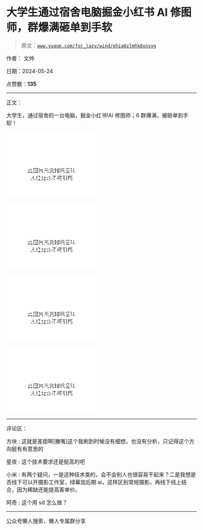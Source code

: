# 大学生通过宿舍电脑掘金小红书 AI 修图师，群爆满砸单到手软

> 原文：[`www.yuque.com/for_lazy/wind/ehia6zlmhk8xnvvg`](https://www.yuque.com/for_lazy/wind/ehia6zlmhk8xnvvg)

作者： 文帅

日期：2024-05-24

点赞数：**135**

* * *

正文：

大学生，通过宿舍的一台电脑，掘金小红书!AI 修图师；6 群爆满，被砸单到手软！

![](img/655f83617a8ddb00fdbdfd2428a50cad.png)

![](img/5f8725da743048ad00a3f88818b80b4c.png)

![](img/bc9bcd2a5b8cffa579f3c13df84c0019.png)

![](img/76be2647f01ee687c5d2dfcf0e8f5172.png)

* * *

评论区：

方块 : 这就是差距啊[撇嘴]这个我刷到时候没有细想，也没有分析，只记得这个方向挺有有意思的

星夜 : 这个技术要求还是挺高的吧

小米 : 有两个疑问，一是这种技术类的，会不会别人也很容易干起来？二是我想是否线下可以开摄影工作室，绿幕加后期 ai，这样区别常规摄影。再线下线上结合，因为稀缺还能提高客单价。

阿奇 : 这个用 sd 怎么做？

* * *

公众号懒人搜索，懒人专属群分享